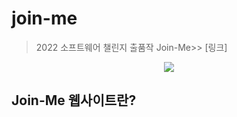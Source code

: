 # join-me
> 2022 소프트웨어 챌린지 출품작 Join-Me>> [링크]<link>

<p align="center"><img src = "https://user-images.githubusercontent.com/90046611/201479710-8dc4c6c4-c1eb-4224-a858-d97dad2a3ebe.png"/><p/>


## Join-Me 웹사이트란?


